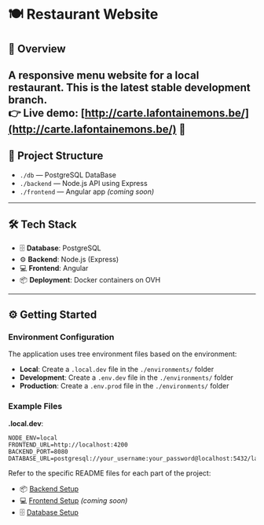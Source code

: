 # 🍽️ Restaurant Website

## 📝 Overview

A **responsive menu website** for a local restaurant.
This is the **latest stable development branch**.  
👉 Live demo: [http://carte.lafontainemons.be/](http://carte.lafontainemons.be/) 🔗
---

## 📁 Project Structure

- `./db` — PostgreSQL DataBase
- `./backend` — Node.js API using Express
- `./frontend` — Angular app *(coming soon)*

---

## 🛠️ Tech Stack

- 🗄️ **Database**: PostgreSQL
- ⚙️ **Backend**: Node.js (Express)
- 💻 **Frontend**: Angular
- 📦 **Deployment**: Docker containers on OVH

---

## ⚙️ Getting Started

### Environment Configuration

The application uses tree environment files based on the environment:

- **Local**: Create a `.local.dev` file in the `./environments/` folder
- **Development**: Create a `.env.dev` file in the `./environments/` folder
- **Production**: Create a `.env.prod` file in the `./environments/` folder

### Example Files

**.local.dev**:
```
NODE_ENV=local
FRONTEND_URL=http://localhost:4200
BACKEND_PORT=8080
DATABASE_URL=postgresql://your_username:your_password@localhost:5432/la_fontaine_mons
```

Refer to the specific README files for each part of the project:

- 📦 [Backend Setup](./backend/README.md)
- 💻 [Frontend Setup](./frontend/README.md) *(coming soon)*
- 🗄️ [Database Setup](./db/README.md)